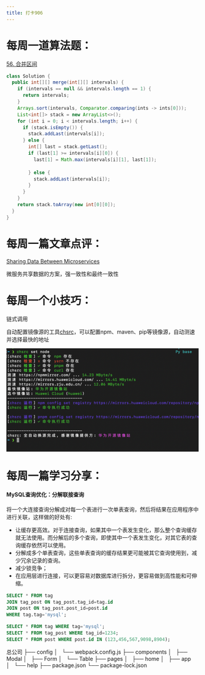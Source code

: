 ```yaml
---
title: 打卡906
---
```


# 每周一道算法题：

[56. 合并区间](https://leetcode.cn/problems/merge-intervals/)

```Java
class Solution {
  public int[][] merge(int[][] intervals) {
    if (intervals == null && intervals.length == 1) {
      return intervals;
    }
    Arrays.sort(intervals, Comparator.comparing(ints -> ints[0]));
    List<int[]> stack = new ArrayList<>();
    for (int i = 0; i < intervals.length; i++) {
      if (stack.isEmpty()) {
        stack.addLast(intervals[i]);
      } else {
        int[] last = stack.getLast();
        if (last[1] >= intervals[i][0]) {
          last[1] = Math.max(intervals[i][1], last[1]);

        } else {
          stack.addLast(intervals[i]);
        }
      }
    }
    return stack.toArray(new int[0][0]);
  }
}
```

# 每周一篇文章点评：

[Sharing Data Between Microservices](https://medium.com/@denhox/sharing-data-between-microservices-fe7fb9471208)

微服务共享数据的方案，强一致性和最终一致性

# 每周一个小技巧：

链式调用

自动配置镜像源的工具[chsrc](https://github.com/RubyMetric/chsrc)，可以配置npm、maven、pip等镜像源，自动测速并选择最快的地址

![image-20240828215402769](./image-20240828215402769.png)

# 每周一篇学习分享：

#### MySQL查询优化：分解联接查询

将一个大连接查询分解成对每一个表进行一次单表查询，然后将结果在应用程序中进行关联，这样做的好处有:

- 让缓存更高效。对于连接查询，如果其中一个表发生变化，那么整个查询缓存就无法使用。而分解后的多个查询，即使其中一个表发生变化，对其它表的查询缓存依然可以使用。
- 分解成多个单表查询，这些单表查询的缓存结果更可能被其它查询使用到，减少冗余记录的查询。
- 减少锁竞争；
- 在应用层进行连接，可以更容易对数据库进行拆分，更容易做到高性能和可伸缩。

```sql
SELECT * FROM tag
JOIN tag_post ON tag_post.tag_id=tag.id
JOIN post ON tag_post.post_id=post.id
WHERE tag.tag='mysql';
```

```sql
SELECT * FROM tag WHERE tag='mysql';
SELECT * FROM tag_post WHERE tag_id=1234;
SELECT * FROM post WHERE post.id IN (123,456,567,9098,8904);
```

总公司
├── config
│   └── webpack.config.js
├── components
│   ├── Modal
│   ├── Form
│   └── Table
├── pages
│   ├── home
│   ├── app
│   └── help
├── package.json
└── package-lock.json
